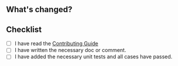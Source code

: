 ## What's changed?

<!-- Describe Your PR Here -->


## Checklist

- [ ]  I have read the [Contributing Guide](https://hertzbeat.apache.org/docs/community/code_style_and_quality_guide)
- [ ]  I have written the necessary doc or comment.
- [ ]  I have added the necessary unit tests and all cases have passed.
